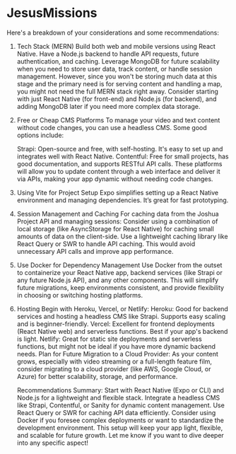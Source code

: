 # JesusMissions

Here's a breakdown of your considerations and some recommendations:

1. Tech Stack (MERN)
    Build both web and mobile versions using React Native.
    Have a Node.js backend to handle API requests, future authentication, and caching.
    Leverage MongoDB for future scalability when you need to store user data, track content, or handle session management.
    However, since you won't be storing much data at this stage and the primary need is for serving content and handling a map, you might not need the full MERN stack right away. Consider starting with just React Native (for front-end) and Node.js (for backend), and adding MongoDB later if you need more complex data storage.

2. Free or Cheap CMS Platforms
    To manage your video and text content without code changes, you can use a headless CMS. Some good options include:

    Strapi: Open-source and free, with self-hosting. It's easy to set up and integrates well with React Native.
    Contentful: Free for small projects, has good documentation, and supports RESTful API calls.
    These platforms will allow you to update content through a web interface and deliver it via APIs, making your app dynamic without needing code changes.

3. Using Vite for Project Setup
    Expo simplifies setting up a React Native environment and managing dependencies. It’s great for fast prototyping.

4. Session Management and Caching
    For caching data from the Joshua Project API and managing sessions:
        Consider using a combination of local storage (like AsyncStorage for React Native) for caching small amounts of data on the client-side.
        Use a lightweight caching library like React Query or SWR to handle API caching. This would avoid unnecessary API calls and improve app performance.

5. Use Docker for Dependency Management
    Use Docker from the outset to containerize your React Native app, backend services (like Strapi or any future Node.js API), and any other components.
    This will simplify future migrations, keep environments consistent, and provide flexibility in choosing or switching hosting platforms.

6. Hosting
    Begin with Heroku, Vercel, or Netlify:
        Heroku: Good for backend services and hosting a headless CMS like Strapi. Supports easy scaling and is beginner-friendly.
        Vercel: Excellent for frontend deployments (React Native web) and serverless functions. Best if your app's backend is light.
        Netlify: Great for static site deployments and serverless functions, but might not be ideal if you have more dynamic backend needs.
    Plan for Future Migration to a Cloud Provider:
        As your content grows, especially with video streaming or a full-length feature film, consider migrating to a cloud provider (like AWS, Google Cloud, or Azure) for better scalability, storage, and performance.

    Recommendations Summary:
    Start with React Native (Expo or CLI) and Node.js for a lightweight and flexible stack.
    Integrate a headless CMS like Strapi, Contentful, or Sanity for dynamic content management.
    Use React Query or SWR for caching API data efficiently.
    Consider using Docker if you foresee complex deployments or want to standardize the development environment.
    This setup will keep your app light, flexible, and scalable for future growth. Let me know if you want to dive deeper into any specific aspect!